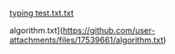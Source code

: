 [typing test.txt.txt](https://github.com/user-attachments/files/17539661/typing.test.txt.txt)


algorithm.txt](https://github.com/user-attachments/files/17539661/algorithm.txt)
